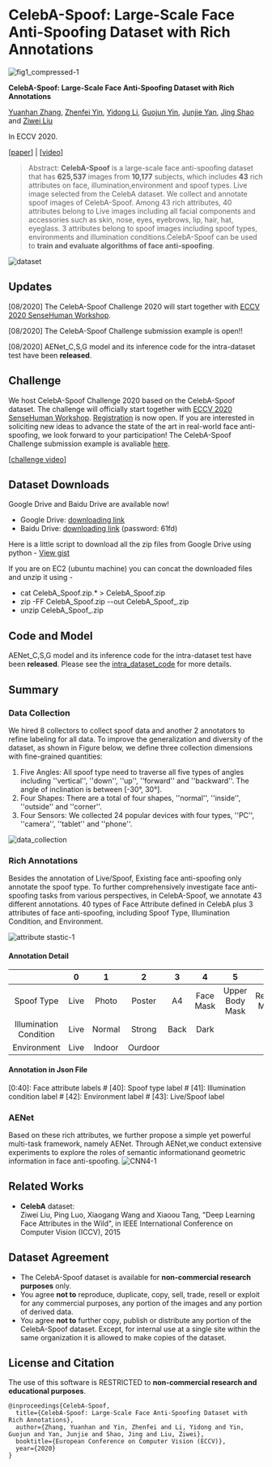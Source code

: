 # **CelebA-Spoof: Large-Scale Face Anti-Spoofing Dataset with Rich Annotations**

![fig1_compressed-1](fig/github3_2_1.png)

**CelebA-Spoof: Large-Scale Face Anti-Spoofing Dataset with Rich Annotations**

[Yuanhan Zhang](https://github.com/Davidzhangyuanhan/CelebA-Spoof), [Zhenfei Yin](https://github.com/yinzhenfei), [Yidong Li](http://faculty.bjtu.edu.cn/8408/), [Guojun Yin](https://gjyin91.github.io/), [Junjie Yan](https://yan-junjie.github.io/), [Jing Shao](https://amandajshao.github.io/) and [Ziwei Liu](https://liuziwei7.github.io/)

In ECCV 2020. 

[[paper](https://arxiv.org/abs/2007.12342)] | [[video](https://www.youtube.com/watch?v=A7XjSg5srvI&t=4s)] 

> Abstract: **CelebA-Spoof** is a large-scale face anti-spoofing dataset that has **625,537** images from **10,177** subjects, which includes **43** rich attributes on face, illumination,environment and spoof types. Live image selected from the CelebA dataset. We collect and annotate spoof images of CelebA-Spoof. Among 43 rich attributes, 40 attributes belong to Live images including all facial components and accessories such as skin, nose, eyes, eyebrows,  lip, hair, hat, eyeglass. 3 attributes belong to spoof images including spoof types, environments and  illumination conditions.CelebA-Spoof  can be used to **train and evaluate algorithms of face anti-spoofing**.

![dataset](fig/dataset.png)



## Updates

[08/2020] The CelebA-Spoof Challenge 2020 will start together with [ECCV 2020 SenseHuman Workshop](https://sense-human.github.io/).

[08/2020] The CelebA-Spoof Challenge submission example is open!!

[08/2020] AENet_C,S,G model and its inference code  for the intra-dataset test have been **released**.

## Challenge

We host CelebA-Spoof Challenge 2020 based on the CelebA-Spoof dataset. The challenge will officially start together with [ECCV 2020 SenseHuman Workshop](https://sense-human.github.io/). [Registration](https://competitions.codalab.org/competitions/26210#participate) is now open. If you are interested in soliciting new ideas to advance the state of the art in real-world face anti-spoofing, we look forward to your participation! The CelebA-Spoof Challenge submission example is avaliable [here](https://github.com/Davidzhangyuanhan/CelebASpoofChallengeSubmissionExample).

[[challenge video](https://www.youtube.com/watch?v=j-RTCUjVBGE&list=PLua4XbbBXzFezSfmoZwgiIS5Ze0__mi70&index=7&t=0s)]

## Dataset Downloads

Google Drive and Baidu Drive are available now!

* Google Drive: [downloading link](https://drive.google.com/drive/folders/1OW_1bawO79pRqdVEVmBzp8HSxdSwln_Z?usp=sharing)
* Baidu Drive: [downloading link](https://pan.baidu.com/s/12qe13-jFJ9pE-_E3iSZtkw) (password: 61fd)

Here is a little script to download all the zip files from Google Drive using python - [View gist](https://gist.github.com/thisisbhavin/3476810feb8e81bb24783de2c93a683e)

If you are on EC2 (ubuntu machine) you can concat the downloaded files and unzip it using -

- cat CelebA_Spoof.zip.* > CelebA_Spoof.zip
- zip -FF CelebA_Spoof.zip --out CelebA_Spoof_.zip
- unzip CelebA_Spoof_.zip

## Code and Model

AENet_C,S,G model and its inference code for the intra-dataset test have been **released**. Please see the [intra_dataset_code](https://github.com/Davidzhangyuanhan/CelebA-Spoof/tree/master/intra_dataset_code) for more details.

## Summary

### Data Collection

We hired 8 collectors to collect spoof data and another 2 annotators to refine labeling for all data. To improve the generalization and diversity of the dataset, as shown in Figure below, we define three collection dimensions with fine-grained quantities: 

1. Five Angles: All spoof type need to traverse all five types of angles including ''vertical'',  ''down'',  ''up'',  ''forward'' and ''backward''. The angle of inclination is between [-30°, 30°].
2. Four Shapes: There are a total of four shapes, ''normal'',  ''inside'', ''outside'' and ''corner''. 
3. Four Sensors: We collected 24 popular devices with four types, ''PC'', ''camera'', ''tablet'' and ''phone''.

![data_collection](fig/data_collection.png)

### Rich Annotations

Besides the annotation of Live/Spoof, Existing face anti-spoofing only annotate the spoof type. To further comprehensively investigate face anti-spoofing tasks from various perspectives, in CelebA-Spoof, we annotate 43 different annotations. 40 types of Face Attribute defined in CelebA plus 3 attributes of face anti-spoofing, including Spoof Type, Illumination Condition, and Environment.

![attribute stastic-1](fig/attribute_stastic.png)

#### Annotation Detail

|                        |  0   |   1    |    2    |  3   |     4     |        5        |      6      |  7   |  8   |   9   |   10    |
| :--------------------: | :--: | :----: | :-----: | :--: | :-------: | :-------------: | :---------: | :--: | :--: | :---: | :-----: |
|       Spoof Type       | Live | Photo  | Poster  |  A4  | Face Mask | Upper Body Mask | Region Mask |  PC  | Pad  | Phone | 3D Mask |
| Illumination Condition | Live | Normal | Strong  | Back |   Dark    |                 |             |      |      |       |         |
|      Environment       | Live | Indoor | Ourdoor |      |           |                 |             |      |      |       |         |


#### Annotation in Json File
[0:40]: Face attribute labels # [40]: Spoof type label # [41]: Illumination condition label # [42]: Environment label # [43]: Live/Spoof label


### AENet

Based on these rich attributes, we further propose a simple yet powerful multi-task framework, namely AENet. Through AENet,we conduct extensive experiments to explore the roles of semantic informationand geometric information in face anti-spoofing.
![CNN4-1](fig/CNN4-1.jpg)

## Related Works

* **CelebA** dataset:<br/>
Ziwei Liu, Ping Luo, Xiaogang Wang and Xiaoou Tang, "Deep Learning Face Attributes in the Wild", in IEEE International Conference on Computer Vision (ICCV), 2015 

## Dataset Agreement
* The CelebA-Spoof dataset is available for **non-commercial research purposes** only.
* You agree **not to** reproduce, duplicate, copy, sell, trade, resell or exploit for any commercial purposes, any portion of the images and any portion of derived data.
* You agree **not to** further copy, publish or distribute any portion of the CelebA-Spoof dataset. Except, for internal use at a single site within the same organization it is allowed to make copies of the dataset.

## License and Citation
The use of this software is RESTRICTED to **non-commercial research and educational purposes**.
```
@inproceedings{CelebA-Spoof,
  title={CelebA-Spoof: Large-Scale Face Anti-Spoofing Dataset with Rich Annotations},
  author={Zhang, Yuanhan and Yin, Zhenfei and Li, Yidong and Yin, Guojun and Yan, Junjie and Shao, Jing and Liu, Ziwei},
  booktitle={European Conference on Computer Vision (ECCV)},
  year={2020}
}
```
